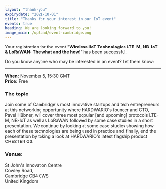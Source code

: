 ```yaml
---
layout: "thank-you"
expirydate: "2021-10-01"
title: "Thanks for your interest in our IoT event"
events: true
heading: We are looking forward to you!
image_main: /upload/event-cambridge.png
---
```


Your registration for the event "**Wireless IIoT Technologies LTE-M, NB-IoT & LoRaWAN: The what and the how!**" has been successful.

Do you know anyone who may be interested in an event? Let them know:
<div class="addthis_inline_share_toolbox pb-30" data-url="https://www.hardwario.com/events/2021-11-05-event/" data-title="[Free event] Wireless IIoT Technologies LTE-M, NB-IoT & LoRaWAN: The what and the how!" data-description="I'm attending HARDWARIO IoT event Wireless IIoT Technologies LTE-M, NB-IoT & LoRaWAN: The what and the how!"></div>

<hr class = "mb-30"/>

<strong>When:</strong> November 5, 15:30 GMT<br/>
<strong>Price:</strong> Free</p>

<h3 class = "mb-20">The topic</h3>

<p>Join some of Cambridge's most innovative startups and tech entrepreneurs at this networking opportunity where HARDWARIO's founder and CTO, Pavel Hübner, will cover three most popular [and upcoming] protocols LTE-M, NB-IoT as well as LoRaWAN followed by some case studies in a short presentation. We continue by looking at some case studies showing how each of these technologies are being used in practice and, finally, end the presentation by taking a look at HARDWARIO's latest flagship product CHESTER G3.</p>

<h3 class = "pb-10">Venue:</h3>
<p>St John's Innovation Centre<br/>
Cowley Road,<br/>
Cambridge CB4 0WS<br/>
United Kingdom</p>